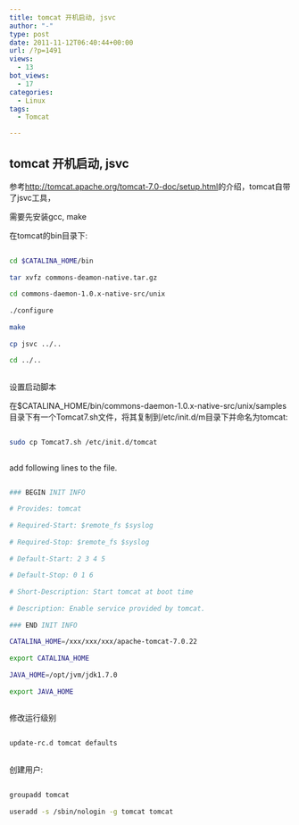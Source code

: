 ```yaml
---
title: tomcat 开机启动, jsvc
author: "-"
type: post
date: 2011-11-12T06:40:44+00:00
url: /?p=1491
views:
  - 13
bot_views:
  - 17
categories:
  - Linux
tags:
  - Tomcat

---
```

## tomcat 开机启动, jsvc
参考<http://tomcat.apache.org/tomcat-7.0-doc/setup.html>的介绍，tomcat自带了jsvc工具，

需要先安装gcc, make

在tomcat的bin目录下: 

```bash
  
cd $CATALINA_HOME/bin
  
tar xvfz commons-deamon-native.tar.gz
  
cd commons-daemon-1.0.x-native-src/unix
  
./configure
  
make
  
cp jsvc ../..
  
cd ../..
  
```

设置启动脚本

在$CATALINA_HOME/bin/commons-daemon-1.0.x-native-src/unix/samples目录下有一个Tomcat7.sh文件，将其复制到/etc/init.d/m目录下并命名为tomcat:

```bash
  
sudo cp Tomcat7.sh /etc/init.d/tomcat
  
```

add following lines to the file.

```bash
  
### BEGIN INIT INFO
  
# Provides: tomcat
  
# Required-Start: $remote_fs $syslog
  
# Required-Stop: $remote_fs $syslog
  
# Default-Start: 2 3 4 5
  
# Default-Stop: 0 1 6
  
# Short-Description: Start tomcat at boot time
  
# Description: Enable service provided by tomcat.
  
### END INIT INFO
  
CATALINA_HOME=/xxx/xxx/xxx/apache-tomcat-7.0.22
  
export CATALINA_HOME
  
JAVA_HOME=/opt/jvm/jdk1.7.0
  
export JAVA_HOME
  
```

修改运行级别

```bash
  
update-rc.d tomcat defaults
  
```

创建用户:

```bash
  
groupadd tomcat
  
useradd -s /sbin/nologin -g tomcat tomcat
  
```